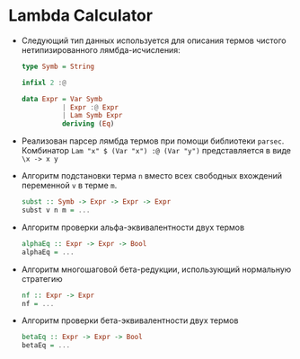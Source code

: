 # Lambda Calculator

* Следующий тип данных используется для описания термов чистого нетипизированного лямбда-иcчиcления:
  ```Haskell
  type Symb = String 

  infixl 2 :@

  data Expr = Var Symb
            | Expr :@ Expr
            | Lam Symb Expr
            deriving (Eq)
  ```
  
* Реализован парсер лямбда термов при помощи библиотеки ```parsec```. Комбинатор ```Lam "x" $ (Var "x") :@ (Var "y")``` представляется в виде ```\x -> x y```
  

* Алгоритм подстановки терма ```n``` вместо всех свободных вхождений переменной ```v``` в терме ```m```.
  ```Haskell
  subst :: Symb -> Expr -> Expr -> Expr 
  subst v n m = ...
  ```
* Алгоритм проверки альфа-эквивалентности двух термов
  ```Haskell
  alphaEq :: Expr -> Expr -> Bool
  alphaEq = ...
  ```
* Алгоритм многошаговой бета-редукции, использующий нормальную стратегию
  ```Haskell
  nf :: Expr -> Expr 
  nf = ...
  ```
* Алгоритм проверки бета-эквивалентности двух термов
  ```Haskell
  betaEq :: Expr -> Expr -> Bool 
  betaEq = ...
  ```
